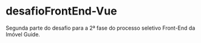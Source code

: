# desafioFrontEnd-Vue
Segunda parte do desafio para a 2ª fase do processo seletivo Front-End da Imóvel Guide.
